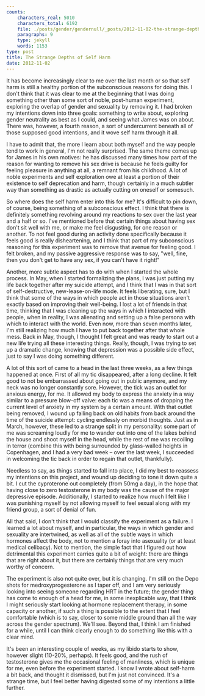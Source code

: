 ```yaml
---
counts:
    characters_real: 5010
    characters_total: 6192
    file: ./posts/gender/gendernull/_posts/2012-11-02-the-strange-depths-of-self-harm.markdown
    paragraphs: 9
    type: jekyll
    words: 1153
type: post
title: The Strange Depths of Self Harm
date: 2012-11-02
---
```


It has become increasingly clear to me over the last month or so that self harm is still a healthy portion of the subconscious reasons for doing this. I don't think that it was clear to me at the beginning that I was doing something other than some sort of noble, post-human experiment, exploring the overlap of gender and sexuality by removing it. I had broken my intentions down into three goals: something to write about, exploring gender neutrality as best as I could, and seeing what James was on about. There was, however, a fourth reason, a sort of undercurrent beneath all of those supposed good intentions, and it wove self harm through it all.

I have to admit that, the more I learn about both myself and the way people tend to work in general, I'm not really surprised.  The same theme comes up for James in his own motives: he has discussed many times how part of the reason for wanting to remove his sex drive is because he feels guilty for feeling pleasure in anything at all, a remnant from his childhood.  A lot of noble experiments and self exploration owe at least a portion of their existence to self deprecation and harm, though certainly in a much subtler way than something as drastic as actually cutting on oneself or somesuch.

So where does the self harm enter into this for me?  It's difficult to pin down, of course, being something of a subconscious effect.  I think that there is definitely something revolving around my reactions to sex over the last year and a half or so.  I've mentioned  before that certain things about having sex don't sit well with me, or make me feel disgusting, for one reason or another.  To not feel good during an activity done specifically because it feels good is really disheartening, and I think that part of my subconscious reasoning for this experiment was to remove that avenue for feeling good.  I felt broken, and my passive aggressive response was to say, "well, fine, then you don't get to have any sex, if you can't have it right!"

Another, more subtle aspect has to do with when I started the whole process.  In May, when I started formalizing the plans, I was just putting my life back together after my suicide attempt, and I think that I was in that sort of self-destructive, new-lease-on-life mode.  It feels liberating, sure, but I think that some of the ways in which people act in those situations aren't exactly based on improving their well-being.  I lost a lot of friends in that time, thinking that I was cleaning up the ways in which I interacted with people, when in reality, I was alienating and setting up a false persona with which to interact with the world.  Even now, more than seven months later, I'm still realizing how much I have to put back together after that whole mess.  Back in May, though, I thought I felt great and was ready to start out a new life trying all these interesting things.  Really, though, I was trying to set up a dramatic change, knowing that depression was a possible side effect, just to say I was doing something different.

A lot of this sort of came to a head in the last three weeks, as a few things happened at once.  First of all my tic disappeared, after a long decline.  It felt good to not be embarrassed about going out in public anymore, and my neck was no longer constantly sore.  However, the tick was an outlet for anxious energy, for me.  It allowed my body to express the anxiety in a way similar to a pressure blow-off valve: each tic was a means of dropping the current level of anxiety in my system by a certain amount.  With that outlet being removed, I wound up falling back on old habits from back around the time of the suicide attempt: cycling endlessly on morbid thoughts.  Just as in March, however, these led to a strange split in my personality: some part of me was screaming loudly for me to wander out into one of the lakes behind the house and shoot myself in the head, while the rest of me was recoiling in terror (combine this with being surrounded by glass-walled heights in Copenhagen, and I had a very bad week – over the last week, I succeeded in welcoming the tic back in order to regain that outlet, thankfully).

Needless to say, as things started to fall into place, I did my best to reassess my intentions on this project, and wound up deciding to tone it down quite a bit.  I cut the cyproterone out completely (from 50mg a day), in the hope that having close to zero testosterone in my body was the cause of the major depressive episode.  Additionally, I started to realize how much I felt like I was punishing myself by not allowing myself to feel sexual along with my friend group, a sort of denial of fun.

All that said, I don't think that I would classify the experiment as a failure.  I learned a lot about myself, and in particular, the ways in which gender and sexuality are intertwined, as well as all of the subtle ways in which hormones affect the body, not to mention a foray into asexuality (or at least medical celibacy). Not to mention, the simple fact that I figured out how detrimental this experiment carries quite a bit of weight: there are things that are right about it, but there are certainly things that are very much worthy of concern.

The experiment is also not quite over, but it is changing.  I'm still on the Depo shots for medroxyprogesterone as I taper off, and I am very seriously looking into seeing someone regarding HRT in the future; the gender thing has come to enough of a head for me, in some inexplicable way, that I think I might seriously start looking at hormone replacement therapy, in some capacity or another, if such a thing is possible to the extent that I feel comfortable (which is to say, closer to some middle ground than all the way across the gender spectrum).  We'll see.  Beyond that, I think I am finished for a while, until I can think clearly enough to do something like this with a clear mind.

It's been an interesting couple of weeks, as my libido starts to show, however slight (10-20%, perhaps).  It feels good, and the rush of testosterone gives me the occasional feeling of manliness, which is unique for me, even before the experiment started.  I know I wrote about self-harm a bit back, and thought it dismissed, but I'm just not convinced.  It's a strange time, but I feel better having digested some of my intentions a little further.
